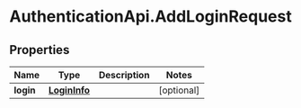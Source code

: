 # AuthenticationApi.AddLoginRequest

## Properties

Name | Type | Description | Notes
------------ | ------------- | ------------- | -------------
**login** | [**LoginInfo**](LoginInfo.md) |  | [optional] 


